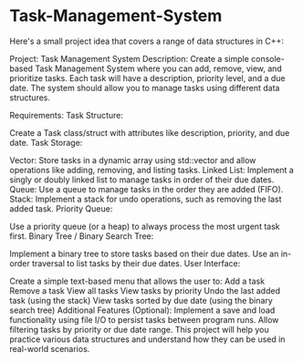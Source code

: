 # Task-Management-System
Here's a small project idea that covers a range of data structures in C++:

Project: Task Management System
Description:
Create a simple console-based Task Management System where you can add, remove, view, and prioritize tasks. Each task will have a description, priority level, and a due date. The system should allow you to manage tasks using different data structures.

Requirements:
Task Structure:

Create a Task class/struct with attributes like description, priority, and due date.
Task Storage:

Vector: Store tasks in a dynamic array using std::vector and allow operations like adding, removing, and listing tasks.
Linked List: Implement a singly or doubly linked list to manage tasks in order of their due dates.
Queue: Use a queue to manage tasks in the order they are added (FIFO).
Stack: Implement a stack for undo operations, such as removing the last added task.
Priority Queue:

Use a priority queue (or a heap) to always process the most urgent task first.
Binary Tree / Binary Search Tree:

Implement a binary tree to store tasks based on their due dates. Use an in-order traversal to list tasks by their due dates.
User Interface:

Create a simple text-based menu that allows the user to:
Add a task
Remove a task
View all tasks
View tasks by priority
Undo the last added task (using the stack)
View tasks sorted by due date (using the binary search tree)
Additional Features (Optional):
Implement a save and load functionality using file I/O to persist tasks between program runs.
Allow filtering tasks by priority or due date range.
This project will help you practice various data structures and understand how they can be used in real-world scenarios.
